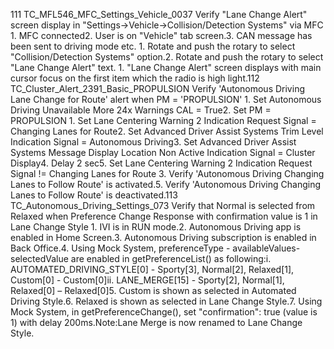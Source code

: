 111 TC_MFL546_MFC_Settings_Vehicle_0037 Verify "Lane Change Alert" screen display in "Settings->Vehicle->Collision/Detection Systems" via MFC 1. MFC connected2. User is on "Vehicle" tab screen.3. CAN message has been sent to driving mode etc. 1. Rotate and push the rotary to select "Collision/Detection Systems" option.2. Rotate and push the rotary to select "Lane Change Alert" text. 1. "Lane Change Alert" screen displays with main cursor focus on the first item which the radio is high light.112 TC_Cluster_Alert_2391_Basic_PROPULSION Verify 'Autonomous Driving Lane Change for Route' alert when PM = 'PROPULSION' 1. Set Autonomous Driving Unavailable More 24x Warnings CAL = True2. Set PM = PROPULSION 1. Set Lane Centering Warning 2 Indication Request Signal = Changing Lanes for Route2. Set Advanced Driver Assist Systems Trim Level Indication Signal = Autonomous Driving3. Set Advanced Driver Assist Systems Message Display Location Non Active Indication Signal = Cluster Display4. Delay 2 sec5. Set Lane Centering Warning 2 Indication Request Signal != Changing Lanes for Route 3. Verify 'Autonomous Driving Changing Lanes to Follow Route' is activated.5. Verify 'Autonomous Driving Changing Lanes to Follow Route' is deactivated.113 TC_Autonomous_Driving_Settings_073 Verify that Normal is selected from Relaxed when Preference Change Response with confirmation value is 1 in Lane Change Style 1. IVI is in RUN mode.2. Autonomous Driving app is enabled in Home Screen.3. Autonomous Driving subscription is enabled in Back Office.4. Using Mock System, preferenceType - availableValues- selectedValue are enabled in getPreferenceList() as following:i. AUTOMATED_DRIVING_STYLE[0] - Sporty[3], Normal[2], Relaxed[1], Custom[0] - Custom[0]ii. LANE_MERGE[15] - Sporty[2], Normal[1], Relaxed[0] – Relaxed[0]5. Custom is shown as selected in Automated Driving Style.6. Relaxed is shown as selected in Lane Change Style.7. Using Mock System, in getPreferenceChange(), set "confirmation": true (value is 1) with delay 200ms.Note:Lane Merge is now renamed to Lane Change Style.